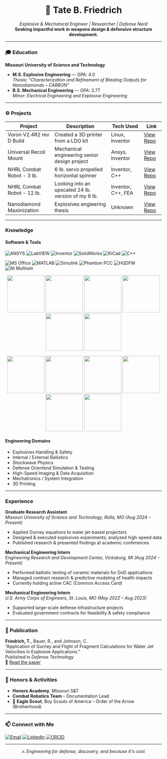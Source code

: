<!-- GitHub README.md for Tate B. Friedrich -->

<h1 align="center">🧨 Tate B. Friedrich</h1>
<p align="center">
  <em>Explosive & Mechanical Engineer | Researcher | Defense Nerd</em><br>
  <strong>Seeking impactful work in weapons design & defensive structure development.</strong>
</p>

---

### 🎓 Education

**Missouri University of Science and Technology**  
- **M.S. Explosive Engineering** — GPA: 4.0  
  _Thesis: “Characterization and Refinement of Blasting Outputs for Nanodiamonds – CARBON”_  
- **B.S. Mechanical Engineering** — GPA: 3.77  
  _Minor: Electrical Engineering and Explosive Engineering_  

---

### ⚙️ Projects

<!-- Future project cards -->
| Project                    | Description                                                  | Tech Used            | Link                                                                 |
|----------------------------|--------------------------------------------------------------|----------------------|----------------------------------------------------------------------|
| Voron V2.4R2 rev D Build   | Created a 3D printer from a LDO kit                          | Linux, Inventor      | [View Repo](https://github.com/Tate-Friedrich/Project-Voron2.4)      |
| Universal Recoil Mount     | Mechanical engineering senior design project                 | Ansys, Inventor      | [View Repo](https://github.com/Tate-Friedrich/Project-MechSeniorProj)|
| NHRL Combat Robot - 3 lb.  | 6 lb. servo propelled horizontal spinner                     | Inventor, C++        | [View Repo](https://github.com/Tate-Friedrich/Project-NHRL.HW3lb)    |
| NHRL Combat Robot - 12 lb. | Looking into an upscaled 24 lb. version of my 6 lb.          | Inventor, C++, FEA   | [View Repo](https://github.com/Tate-Friedrich/Project-NHRL.HW12lb)   |
| Nanodiamond Maximization   | Explosives engieering thesis                                 | Unknown              | [View Repo](https://github.com/Tate-Friedrich/Project-ExpThesis)     |

---

### Knowledge

#### Software & Tools
![ANSYS](https://img.shields.io/badge/%20-white?style=for-the-badge&logo=ansys&logoColor=black&logoSize=auto)
![LabVIEW](https://img.shields.io/badge/%20Labview-white?style=for-the-badge&logo=labview&logoColor=black&logoSize=auto)
![Inventor](https://img.shields.io/badge/%20Autodesk-white?style=for-the-badge&logo=autodesk&logoColor=black&logoSize=auto)
![SolidWorks](https://img.shields.io/badge/%20Solidworks-white?style=for-the-badge&logo=dassaultsystemes&logoColor=%23005386&logoSize=auto)
![KiCad](https://img.shields.io/badge/%20-white?style=for-the-badge&logo=kicad&logoColor=%23314CB0&logoSize=auto)
![C++](https://img.shields.io/badge/%20C++-white?style=for-the-badge&logo=C%2B%2B&logoColor=%2300599C&logoSize=auto)

![MS Office](https://img.shields.io/badge/MS_Office-white?style=for-the-badge&logo=microsoft-office&logoColor=white)
![MATLAB](https://img.shields.io/badge/MATLAB-white?style=for-the-badge&logo=mathworks&logoColor=white)
![Simulink](https://img.shields.io/badge/Simulink-white?style=for-the-badge&logo=mathworks&logoColor=white)
![Phantom PCC](https://img.shields.io/badge/Phantom_PCC-white?style=for-the-badge&logo=camera)
![HQDFM](https://img.shields.io/badge/HQDFM-white?style=for-the-badge&logo=code)
![NI Multisim](https://img.shields.io/badge/NI%20Multisim-white?style=for-the-badge&logo=code)

<p align="center">
  <img width="120px" src="https://img.shields.io/badge/%20-white?style=for-the-badge&logo=ansys&logoColor=black&logoSize=auto" />
  <img width="120px" src="https://img.shields.io/badge/%20Labview-white?style=for-the-badge&logo=labview&logoColor=black&logoSize=auto" />
  <img width="120px" src="https://img.shields.io/badge/%20Autodesk-white?style=for-the-badge&logo=autodesk&logoColor=black&logoSize=auto" />
  <img width="120px" src="https://img.shields.io/badge/%20Solidworks-white?style=for-the-badge&logo=dassaultsystemes&logoColor=%23005386&logoSize=auto" />
  <img width="120px" src="https://img.shields.io/badge/%20-white?style=for-the-badge&logo=kicad&logoColor=%23314CB0&logoSize=auto" />
  <img width="120px" src="https://img.shields.io/badge/%20C++-white?style=for-the-badge&logo=C%2B%2B&logoColor=%2300599C&logoSize=auto" />
</p>

<p align="center">
  <img width="120px" src="https://img.shields.io/badge/MS_Office-white?style=for-the-badge&logo=microsoft-office&logoColor=white" />
  <img width="120px" src="https://img.shields.io/badge/MATLAB-white?style=for-the-badge&logo=mathworks&logoColor=white" />
  <img width="120px" src="https://img.shields.io/badge/Simulink-white?style=for-the-badge&logo=mathworks&logoColor=white" />
  <img width="120px" src="https://img.shields.io/badge/Phantom_PCC-white?style=for-the-badge&logo=camera" />
  <img width="120px" src="https://img.shields.io/badge/HQDFM-white?style=for-the-badge&logo=code" />
  <img width="120px" src="https://img.shields.io/badge/NI%20Multisim-white?style=for-the-badge&logo=code" />
</p>

#### Engineering Domains
- Explosives Handling & Safety
- Internal / External Ballistics
- Shockwave Physics
- Defense Orientend Simulation & Testing
- High-Speed Imaging & Data Acquisition  
- Mechatronics / System Integration
- 3D Printing

---

### Experience

**Graduate Research Assistant**  
_Missouri University of Science and Technology, Rolla, MO (Aug 2024 – Present)_  
- Applied Gurney equations to water jet-based projectors  
- Designed & executed explosives experiments; analyzed high-speed data  
- Published research & presented findings at academic conferences  

**Mechanical Engineering Intern**  
_Engineering Research and Development Center, Vicksburg, MI (Aug 2024 – Present)_  
- Performed ballistic testing of ceramic materials for DoD applications  
- Managed contract research & predictive modeling of health impacts  
- Currently holding active CAC (Common Access Card)  

**Mechanical Engineering Intern**  
_U.S. Army Corps of Engineers, St. Louis, MO (May 2022 – Aug 2023)_  
- Supported large-scale defense infrastructure projects  
- Evaluated government contracts for feasibility & safety compliance  

---

### 📄 Publication

**Friedrich, T.**, Bauer, R., and Johnson, C.  
“Application of Gurney and Flight of Fragment Calculations for Water Jet Velocities in Explosive Applications.”  
Published in _Defense Technology_  
📎 [Read the paper](https://doi.org/10.1016/j.dt.2025.03.010)

---

### 🏅 Honors & Activities

- **Honors Academy**, Missouri S&T  
- **Combat Robotics Team** – Documentation Lead  
- 🦅 **Eagle Scout**, Boy Scouts of America – Order of the Arrow (Brotherhood)

---

### 📫 Connect with Me

[![Email](https://img.shields.io/badge/Email-tateb.friedrich%40gmail.com-blue?style=flat&logo=gmail)](mailto:tateb.friedrich@gmail.com)
[![LinkedIn](https://img.shields.io/badge/LinkedIn-Tate%20Friedrich-blue?style=flat&logo=linkedin)](https://www.linkedin.com/in/tate-friedrich-835b1321b)
[![ORCID](https://img.shields.io/badge/ORCID-0009--0003--1121--5728-green?style=flat&logo=orcid)](https://orcid.org/0009-0003-1121-5728)

---


<p align="center">
  ⚔️ <em>Engineering for defense, discovery, and because it's cool.</em>  
</p>
